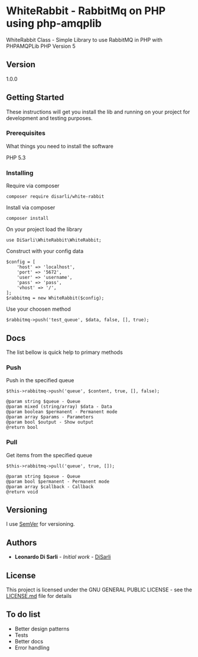 # WhiteRabbit - RabbitMq on PHP using php-amqplib

WhiteRabbit Class - Simple Library to use RabbitMQ in PHP with PHPAMQPLib PHP Version 5

## Version

1.0.0

## Getting Started

These instructions will get you install the lib and running on your project for development and testing purposes.

### Prerequisites

What things you need to install the software

PHP 5.3

### Installing

Require via composer

```
composer require disarli/white-rabbit
```

Install via composer
```
composer install
```

On your project load the library

```
use DiSarli\WhiteRabbit\WhiteRabbit;
```

Construct with your config data
```
$config = [
    'host' => 'localhost',
    'port' => '5672',
    'user' => 'username',
    'pass' => 'pass',
    'vhost' => '/',
];
$rabbitmq = new WhiteRabbit($config);
```

Use your choosen method
```
$rabbitmq->push('test_queue', $data, false, [], true);
```


## Docs

The list bellow is quick help to primary methods

### Push

Push in the specified queue

```
$this->rabbitmq->push('queue', $content, true, [], false);

@param string $queue - Queue
@param mixed (string/array) $data - Data
@param boolean $permanent - Permanent mode
@param array $params - Parameters
@param bool $output - Show output
@return bool
```

### Pull

Get items from the specified queue

```
$this->rabbitmq->pull('queue', true, []);

@param string $queue - Queue
@param bool $permanent - Permanent mode
@param array $callback - Callback
@return void
```

## Versioning

I use [SemVer](http://semver.org/) for versioning. 

## Authors

* **Leonardo Di Sarli** - *Initial work* - [DiSarli](http://disarli.com.br)

## License

This project is licensed under the GNU GENERAL PUBLIC LICENSE - see the [LICENSE.md](LICENSE.md) file for details

## To do list

* Better design patterns
* Tests
* Better docs
* Error handling
